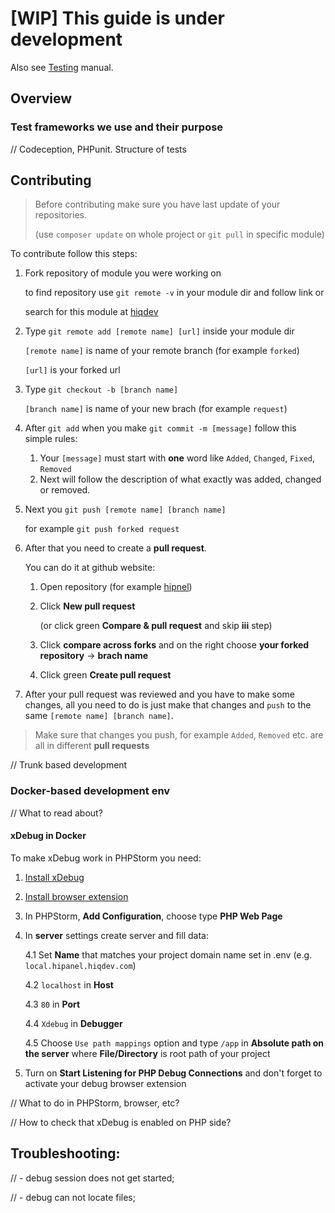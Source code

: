 # [WIP] This guide is under development

Also see [Testing] manual.

[Testing]: Testing.md

## Overview

### Test frameworks we use and their purpose

// Codeception, PHPunit. Structure of tests

## Contributing

> Before contributing make sure you have last update of your repositories.
>
> (use `composer update` on whole project or `git pull` in specific module)

To contribute follow this steps:

1. Fork repository of module you were working on

    to find repository use `git remote -v` in your module dir and follow link or

    search for this module at [hiqdev](https://github.com/hiqdev)

2. Type `git remote add [remote name] [url]` inside your module dir

    `[remote name]` is name of your remote branch (for example `forked`)

    `[url]` is your forked url

3. Type `git checkout -b [branch name]`

    `[branch name]` is name of your new brach (for example `request`)

4. After `git add` when you make `git commit -m [message]` follow this simple rules:

    1. Your `[message]` must start with __one__ word like `Added`, `Changed`, `Fixed`, `Removed`
    2. Next will follow the description of what exactly was added, changed or removed.

5. Next you `git push [remote name] [branch name]`

    for example `git push forked request`

6. After that you need to create a __pull request__.

    You can do it at github website:

    1. Open repository (for example [hipnel](https://github.com/hiqdev/hipanel))

    2. Click __New pull request__

        (or click green __Compare & pull request__ and skip __iii__ step)

    3. Click __compare across forks__ and on the right choose __your forked repository__ -> __brach name__

    4. Click green __Create pull request__

7. After your pull request was reviewed and you have to make some changes,
   all you need to do is just make that changes and `push` to the same `[remote name] [branch name]`.

> Make sure that changes you push, for example `Added`, `Removed` etc. are all in different __pull requests__

// Trunk based development

### Docker-based development env

// What to read about?

#### xDebug in Docker

To make xDebug work in PHPStorm you need:

1. [Install xDebug](https://confluence.jetbrains.com/display/PhpStorm/Xdebug+Installation+Guide)

2. [Install browser extension](https://confluence.jetbrains.com/display/PhpStorm/Browser+Debugging+Extensions)

3. In PHPStorm, __Add Configuration__, choose type __PHP Web Page__

4. In __server__ settings create server and fill data:

   4.1 Set __Name__ that matches your project domain name set in .env (e.g. `local.hipanel.hiqdev.com`)

   4.2 `localhost` in __Host__

   4.3 `80` in __Port__

   4.4 `Xdebug` in __Debugger__

   4.5 Choose `Use path mappings` option and
       type `/app` in __Absolute path on the server__
       where __File/Directory__ is root path of your project

5. Turn on __Start Listening for PHP Debug Connections__ and
   don't forget to activate your debug browser extension

// What to do in PHPStorm, browser, etc?

// How to check that xDebug is enabled on PHP side?

## Troubleshooting:

// - debug session does not get started;

// - debug can not locate files;

